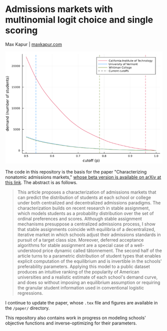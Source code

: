 # Admissions markets with multinomial logit choice and single scoring

Max Kapur | [maxkapur.com](https://www.maxkapur.com/)

![Graph showing three demand curves as a function of school cutoffs, an example of the kind of modeling enabled by this framework](./paper/plots/three-demand-curves.png)

The code in this repository is the basis for the paper "Characterizing nonatomic admissions markets," [whose beta version is available on arXiv at this link](https://arxiv.org/abs/2107.01340). The abstract is as follows.

>This article proposes a characterization of admissions markets that can predict the distribution of students at each school or college under both centralized and decentralized admissions paradigms. The characterization builds on recent research in stable assignment, which models students as a probability distribution over the set of ordinal preferences and scores. Although stable assignment mechanisms presuppose a centralized admissions process, I show that stable assignments coincide with equilibria of a decentralized, iterative market in which schools adjust their admissions standards in pursuit of a target class size. Moreover, deferred acceptance algorithms for stable assignment are a special case of a well-understood price dynamic called tâtonnement. The second half of the article turns to a parametric distribution of student types that enables explicit computation of the equilibrium and is invertible in the schools' preferability parameters. Applying this model to a public dataset produces an intuitive ranking of the popularity of American universities and a realistic estimate of each school's demand curve, and does so without imposing an equilibrium assumption or requiring the granular student information used in conventional logistic regressions. 

I continue to update the paper, whose `.tex` file and figures are available in the `/paper/` directory.

This repository also contains work in progress on modeling schools' objective functions and inverse-optimizing for their parameters. 